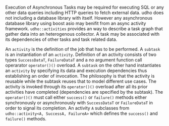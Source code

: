 Execution of Asynchronous Tasks may be required for executing SQL or any other data queries including HTTP queries to fetch external data. udho does not including a database library with itself.
However any asynchronous database library using boost asio may benifit from an async activity framework. `udho::activities` provides an way to describe a task graph that gather data into an heterogenous collector.
A task may be associated with its dependencies of other tasks and task related data. 

An `activity` is the definition of the job that has to be performed. A `subtask` is an instantiation of an `activity`. Definition of an activity consists of two types `SuccessDataT`, `FailureDataT` and a no argument function call operarator `operator()()` overload. A `subtask` on the other hand instantiates an `activity` by specifying its data and execution dependencies thus establishing an order of invocation. The philosophy is that the activity is reusable while the subtask reuses that to model different use cases. The activity is invoked through its `operator()()` overload after all its prior activities have completed (dependencies are specified by the subtask). The `operator()()` must call either `success()` or `failure()` methods either synchronously or asynchronously with `SuccessDataT` or `FailureDataT` in order to signal its completion. An activity `A` subclasses from `udho::activity<A, SuccessA, FailureA>` which defines the `success()` and `failure()` methods.
